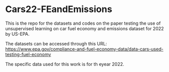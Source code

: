 # Cars22-FEandEmissions
This is the repo for the datasets and codes on the paper testing the use of unsupervised learning on car fuel economy and emissions dataset for 2022 by US-EPA.

The datasets can be accessed through this URL: https://www.epa.gov/compliance-and-fuel-economy-data/data-cars-used-testing-fuel-economy

The specific data used for this work is for th eyear 2022.

